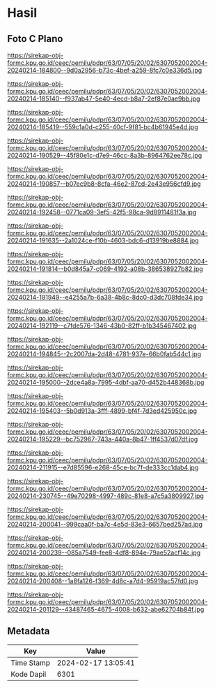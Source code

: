 # Hasil

## Foto C Plano

https://sirekap-obj-formc.kpu.go.id/ceec/pemilu/pdpr/63/07/05/20/02/6307052002004-20240214-184800--9d0a2956-b73c-4bef-a259-8fc7c0e336d5.jpg

https://sirekap-obj-formc.kpu.go.id/ceec/pemilu/pdpr/63/07/05/20/02/6307052002004-20240214-185140--f937ab47-5e40-4ecd-b8a7-2ef87e0ae9bb.jpg

https://sirekap-obj-formc.kpu.go.id/ceec/pemilu/pdpr/63/07/05/20/02/6307052002004-20240214-185419--559c1a0d-c255-40cf-9f81-bc4b61945e4d.jpg

https://sirekap-obj-formc.kpu.go.id/ceec/pemilu/pdpr/63/07/05/20/02/6307052002004-20240214-190529--45f80e1c-d7e9-46cc-8a3b-8964762ee78c.jpg

https://sirekap-obj-formc.kpu.go.id/ceec/pemilu/pdpr/63/07/05/20/02/6307052002004-20240214-190857--b07ec9b8-8cfa-46e2-87cd-2e43e956cfd9.jpg

https://sirekap-obj-formc.kpu.go.id/ceec/pemilu/pdpr/63/07/05/20/02/6307052002004-20240214-192458--0771ca09-3ef5-42f5-98ca-9d8911481f3a.jpg

https://sirekap-obj-formc.kpu.go.id/ceec/pemilu/pdpr/63/07/05/20/02/6307052002004-20240214-191635--2a1024ce-f10b-4603-bdc6-d13919be8884.jpg

https://sirekap-obj-formc.kpu.go.id/ceec/pemilu/pdpr/63/07/05/20/02/6307052002004-20240214-191814--b0d845a7-c069-4192-a08b-386538927b82.jpg

https://sirekap-obj-formc.kpu.go.id/ceec/pemilu/pdpr/63/07/05/20/02/6307052002004-20240214-191949--e4255a7b-6a38-4b8c-8dc0-d3dc708fde34.jpg

https://sirekap-obj-formc.kpu.go.id/ceec/pemilu/pdpr/63/07/05/20/02/6307052002004-20240214-192119--c7fde576-1346-43b0-82ff-b1b345467402.jpg

https://sirekap-obj-formc.kpu.go.id/ceec/pemilu/pdpr/63/07/05/20/02/6307052002004-20240214-194845--2c2007da-2d48-4781-937e-66b0fab544c1.jpg

https://sirekap-obj-formc.kpu.go.id/ceec/pemilu/pdpr/63/07/05/20/02/6307052002004-20240214-195000--2dce4a8a-7995-4dbf-aa70-d452b448368b.jpg

https://sirekap-obj-formc.kpu.go.id/ceec/pemilu/pdpr/63/07/05/20/02/6307052002004-20240214-195403--5b0d913a-3fff-4899-bf4f-7d3ed425950c.jpg

https://sirekap-obj-formc.kpu.go.id/ceec/pemilu/pdpr/63/07/05/20/02/6307052002004-20240214-195229--bc752967-743a-440a-8b47-1ff4537d07df.jpg

https://sirekap-obj-formc.kpu.go.id/ceec/pemilu/pdpr/63/07/05/20/02/6307052002004-20240214-211915--e7d85596-e268-45ce-bc7f-de333cc1dab4.jpg

https://sirekap-obj-formc.kpu.go.id/ceec/pemilu/pdpr/63/07/05/20/02/6307052002004-20240214-230745--49e70298-4997-489c-81e8-a7c5a3809927.jpg

https://sirekap-obj-formc.kpu.go.id/ceec/pemilu/pdpr/63/07/05/20/02/6307052002004-20240214-200041--999caa0f-ba7c-4e5d-83e3-6657bed257ad.jpg

https://sirekap-obj-formc.kpu.go.id/ceec/pemilu/pdpr/63/07/05/20/02/6307052002004-20240214-200239--085a7549-fee8-4df8-894e-79ae52acf14c.jpg

https://sirekap-obj-formc.kpu.go.id/ceec/pemilu/pdpr/63/07/05/20/02/6307052002004-20240214-200408--1a8fa126-f369-4d8c-a7d4-95919ac57fd0.jpg

https://sirekap-obj-formc.kpu.go.id/ceec/pemilu/pdpr/63/07/05/20/02/6307052002004-20240214-201129--43487465-4675-4008-b632-abe62704b84f.jpg


## Metadata

| Key        | Value               |
| ---------- | ------------------- |
| Time Stamp | 2024-02-17 13:05:41 |
| Kode Dapil | 6301                |



